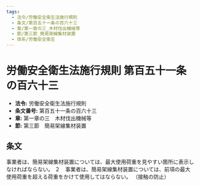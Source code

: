 ```yaml
---
tags:
  - 法令/労働安全衛生法施行規則
  - 条文/第百五十一条の百六十三
  - 章/第一章の三_木材伐出機械等
  - 節/第三節_簡易架線集材装置
  - 体系/労働安全衛生
---
```

# 労働安全衛生法施行規則 第百五十一条の百六十三

- **法令:** 労働安全衛生法施行規則
- **条文番号:** 第百五十一条の百六十三
- **章:** 第一章の三　木材伐出機械等
- **節:** 第三節　簡易架線集材装置

## 条文
事業者は、簡易架線集材装置については、最大使用荷重を見やすい箇所に表示しなければならない。
２　事業者は、簡易架線集材装置については、前項の最大使用荷重を超える荷重をかけて使用してはならない。
（接触の防止）

